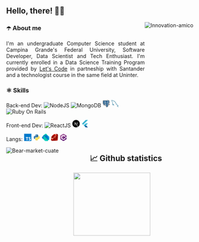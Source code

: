 ## Hello, there! 👋🏽

<a href="https://ibb.co/4SMnQJq"><img height="300px" src="https://i.ibb.co/QHn35Xg/Innovation-amico.png" alt="Innovation-amico" border="0" align="right"></a>

### ☂️ About me 

<p align="justify">I'm an undergraduate Computer Science student at Campina Grande's Federal University, Software Developer, Data Scientist and Tech Enthusiast. I'm currently enrolled in a Data Science Training Program provided by <a href="https://www.letscode.com.br/" target="_blank">Let's Code</a> in partneship with Santander and a technologist course in the same field at Uninter.</p>

### ⚛️ Skills  

Back-end Dev: 
<img width ='20px' src ='https://raw.githubusercontent.com/rahulbanerjee26/githubAboutMeGenerator/main/icons/nodejs.svg' alt="NodeJS">
<img width ='20px' src ='https://raw.githubusercontent.com/rahulbanerjee26/githubAboutMeGenerator/main/icons/mongodb.svg' alt="MongoDB"> 
<img src="https://raw.githubusercontent.com/devicons/devicon/master/icons/postgresql/postgresql-original.svg" alt="PostgreSQL" width="20"/>
<img src="https://raw.githubusercontent.com/devicons/devicon/master/icons/mysql/mysql-original.svg" alt="MySQL" width="20"/>
<img height="25px" src="https://i.ibb.co/wLyRHHD/pngegg.png" alt="Ruby On Rails" border="0">

Front-end Dev: 
<img width ='20px' src ='https://raw.githubusercontent.com/rahulbanerjee26/githubAboutMeGenerator/main/icons/reactjs.svg' alt="ReactJS">
<img width ='20px' src ='https://raw.githubusercontent.com/devicons/devicon/master/icons/nextjs/nextjs-original.svg' alt="NextJS">
<img width ='20px' src ='https://raw.githubusercontent.com/devicons/devicon/master/icons/flutter/flutter-original.svg' alt="Flutter">

Langs:
<img src="https://raw.githubusercontent.com/devicons/devicon/master/icons/typescript/typescript-original.svg" alt="Typescript" width="20"/>
<img src="https://raw.githubusercontent.com/devicons/devicon/master/icons/python/python-original.svg" alt="Python" width="20"/>
<img src="https://raw.githubusercontent.com/devicons/devicon/master/icons/dart/dart-original.svg" alt="Dart" width="20"/>
<img src="https://raw.githubusercontent.com/devicons/devicon/master/icons/ruby/ruby-original.svg" alt="Ruby" width="20"/>
<img src="https://raw.githubusercontent.com/devicons/devicon/master/icons/csharp/csharp-original.svg" alt="C#" width="20"/>


<a href="https://ibb.co/HYVMMbY"><img height="300px" align="left" src="https://i.ibb.co/QnfqqTn/Bear-market-cuate.png" alt="Bear-market-cuate" border="0"></a>


<h2 align="center"> 📈 Github statistics </h3>
<img align ="right" width="64%" src="https://github-readme-stats.vercel.app/api?username=joaovictorsl&count_private=true&show_icons=true&theme=nightowl" height="170px" />

